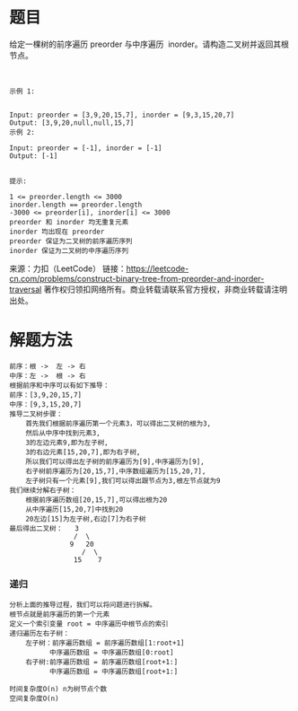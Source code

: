 # 题目
给定一棵树的前序遍历 preorder 与中序遍历  inorder。请构造二叉树并返回其根节点。

 

    示例 1:
    
    
    Input: preorder = [3,9,20,15,7], inorder = [9,3,15,20,7]
    Output: [3,9,20,null,null,15,7]
    示例 2:
    
    Input: preorder = [-1], inorder = [-1]
    Output: [-1]


    提示:
    
    1 <= preorder.length <= 3000
    inorder.length == preorder.length
    -3000 <= preorder[i], inorder[i] <= 3000
    preorder 和 inorder 均无重复元素
    inorder 均出现在 preorder
    preorder 保证为二叉树的前序遍历序列
    inorder 保证为二叉树的中序遍历序列

来源：力扣（LeetCode）
链接：https://leetcode-cn.com/problems/construct-binary-tree-from-preorder-and-inorder-traversal
著作权归领扣网络所有。商业转载请联系官方授权，非商业转载请注明出处。

# 解题方法
    前序：根 ->  左 -> 右
    中序：左 ->  根 -> 右
    根据前序和中序可以有如下推导：
    前序：[3,9,20,15,7]
    中序：[9,3,15,20,7]
    推导二叉树步骤：
        首先我们根据前序遍历第一个元素3，可以得出二叉树的根为3,
        然后从中序中找到元素3,
        3的左边元素9,即为左子树,
        3的右边元素[15,20,7],即为右子树,
        所以我们可以得出左子树的前序遍历为[9],中序遍历为[9],
        右子树前序遍历为[20,15,7],中序数组遍历为[15,20,7],
        左子树只有一个元素[9],我们可以得出跟节点为3,根左节点就为9
    我们继续分解右子树：
        根据前序遍历数组[20,15,7],可以得出根为20
        从中序遍历[15,20,7]中找到20
        20左边[15]为左子树,右边[7]为右子树
    最后得出二叉树：   3
                    /  \
                   9   20
                      /  \
                    15    7

### 递归
    分析上面的推导过程，我们可以将问题进行拆解。
    根节点就是前序遍历的第一个元素
    定义一个索引变量 root = 中序遍历中根节点的索引
    递归遍历左右子树：
        左子树：前序遍历数组 = 前序遍历数组[1:root+1]
              中序遍历数组 = 中序遍历数组[0:root]
        右子树:前序遍历数组 = 前序遍历数组[root+1:]
              中序遍历数组 = 中序遍历数组[root+1:]
    
    时间复杂度O(n) n为树节点个数
    空间复杂度O(n)
